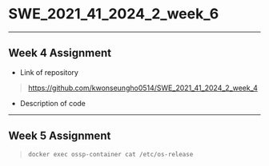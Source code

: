 # SWE_2021_41_2024_2_week_6
---
## Week 4 Assignment
* Link of repository
>https://github.com/kwonseungho0514/SWE_2021_41_2024_2_week_4
* Description of code
---
## Week 5 Assignment

> ```docker exec ossp-container cat /etc/os-release```

